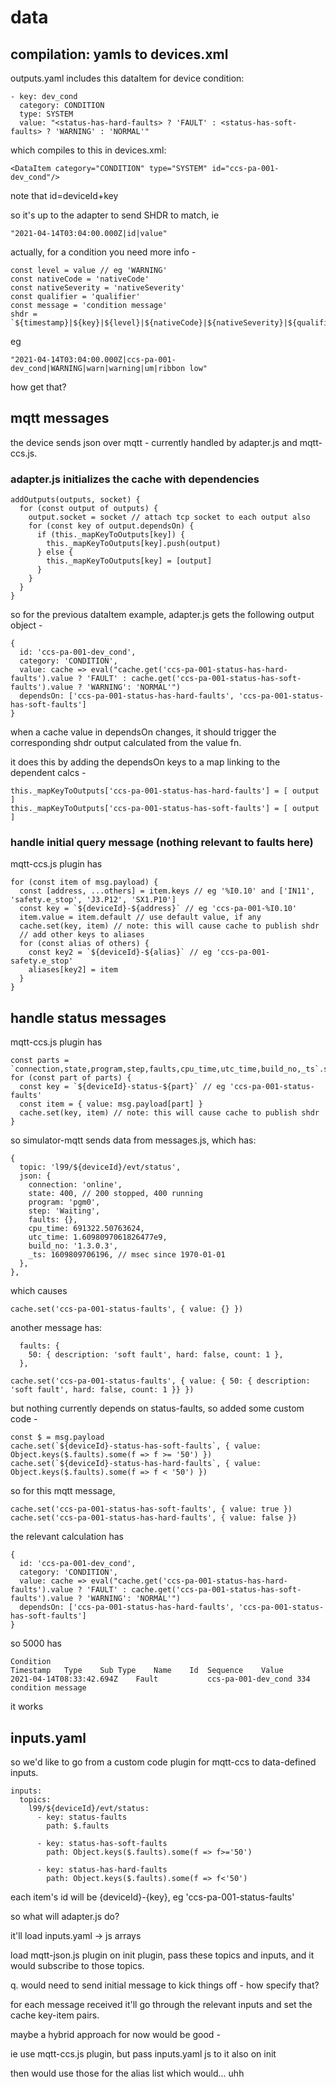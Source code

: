 # data

## compilation: yamls to devices.xml

outputs.yaml includes this dataItem for device condition:

    - key: dev_cond
      category: CONDITION
      type: SYSTEM
      value: "<status-has-hard-faults> ? 'FAULT' : <status-has-soft-faults> ? 'WARNING' : 'NORMAL'"

which compiles to this in devices.xml:

    <DataItem category="CONDITION" type="SYSTEM" id="ccs-pa-001-dev_cond"/>

note that id=deviceId+key

so it's up to the adapter to send SHDR to match, ie

    "2021-04-14T03:04:00.000Z|id|value"

actually, for a condition you need more info - 

    const level = value // eg 'WARNING'
    const nativeCode = 'nativeCode'
    const nativeSeverity = 'nativeSeverity'
    const qualifier = 'qualifier'
    const message = 'condition message'
    shdr = `${timestamp}|${key}|${level}|${nativeCode}|${nativeSeverity}|${qualifier}|${message}`

eg

    "2021-04-14T03:04:00.000Z|ccs-pa-001-dev_cond|WARNING|warn|warning|um|ribbon low"

how get that?


## mqtt messages

the device sends json over mqtt - currently handled by adapter.js and mqtt-ccs.js.

### adapter.js initializes the cache with dependencies

    addOutputs(outputs, socket) {
      for (const output of outputs) {
        output.socket = socket // attach tcp socket to each output also
        for (const key of output.dependsOn) {
          if (this._mapKeyToOutputs[key]) {
            this._mapKeyToOutputs[key].push(output)
          } else {
            this._mapKeyToOutputs[key] = [output]
          }
        }
      }
    }

so for the previous dataItem example, adapter.js gets the following output object -

    {
      id: 'ccs-pa-001-dev_cond',
      category: 'CONDITION',
      value: cache => eval("cache.get('ccs-pa-001-status-has-hard-faults').value ? 'FAULT' : cache.get('ccs-pa-001-status-has-soft-faults').value ? 'WARNING': 'NORMAL'")
      dependsOn: ['ccs-pa-001-status-has-hard-faults', 'ccs-pa-001-status-has-soft-faults']
    }

when a cache value in dependsOn changes, it should trigger the corresponding shdr output calculated from the value fn.

it does this by adding the dependsOn keys to a map linking to the dependent calcs - 

    this._mapKeyToOutputs['ccs-pa-001-status-has-hard-faults'] = [ output ]
    this._mapKeyToOutputs['ccs-pa-001-status-has-soft-faults'] = [ output ]


### handle initial query message (nothing relevant to faults here)

mqtt-ccs.js plugin has

    for (const item of msg.payload) {
      const [address, ...others] = item.keys // eg '%I0.10' and ['IN11', 'safety.e_stop', 'J3.P12', 'SX1.P10']
      const key = `${deviceId}-${address}` // eg 'ccs-pa-001-%I0.10'
      item.value = item.default // use default value, if any
      cache.set(key, item) // note: this will cause cache to publish shdr
      // add other keys to aliases
      for (const alias of others) {
        const key2 = `${deviceId}-${alias}` // eg 'ccs-pa-001-safety.e_stop'
        aliases[key2] = item
      }
    }

## handle status messages

mqtt-ccs.js plugin has

    const parts = `connection,state,program,step,faults,cpu_time,utc_time,build_no,_ts`.split(',')
    for (const part of parts) {
      const key = `${deviceId}-status-${part}` // eg 'ccs-pa-001-status-faults'
      const item = { value: msg.payload[part] }
      cache.set(key, item) // note: this will cause cache to publish shdr
    }

so simulator-mqtt sends data from messages.js, which has:

    {
      topic: 'l99/${deviceId}/evt/status',
      json: {
        connection: 'online',
        state: 400, // 200 stopped, 400 running
        program: 'pgm0',
        step: 'Waiting',
        faults: {},
        cpu_time: 691322.50763624,
        utc_time: 1.6098097061826477e9,
        build_no: '1.3.0.3',
        _ts: 1609809706196, // msec since 1970-01-01
      },
    },

which causes

    cache.set('ccs-pa-001-status-faults', { value: {} })

another message has:

      faults: {
        50: { description: 'soft fault', hard: false, count: 1 },
      },

    cache.set('ccs-pa-001-status-faults', { value: { 50: { description: 'soft fault', hard: false, count: 1 }} })

but nothing currently depends on status-faults, so added some custom code -

    const $ = msg.payload
    cache.set(`${deviceId}-status-has-soft-faults`, { value: Object.keys($.faults).some(f => f >= '50') })
    cache.set(`${deviceId}-status-has-hard-faults`, { value: Object.keys($.faults).some(f => f < '50') })

so for this mqtt message, 

    cache.set('ccs-pa-001-status-has-soft-faults', { value: true })
    cache.set('ccs-pa-001-status-has-hard-faults', { value: false })

the relevant calculation has 

    {
      id: 'ccs-pa-001-dev_cond',
      category: 'CONDITION',
      value: cache => eval("cache.get('ccs-pa-001-status-has-hard-faults').value ? 'FAULT' : cache.get('ccs-pa-001-status-has-soft-faults').value ? 'WARNING': 'NORMAL'")
      dependsOn: ['ccs-pa-001-status-has-hard-faults', 'ccs-pa-001-status-has-soft-faults']
    }

so 5000 has

    Condition
    Timestamp	Type	Sub Type	Name	Id	Sequence	Value
    2021-04-14T08:33:42.694Z	Fault			ccs-pa-001-dev_cond	334	condition message

it works


## inputs.yaml

so we'd like to go from a custom code plugin for mqtt-ccs to data-defined inputs.

    inputs:
      topics:
        l99/${deviceId}/evt/status:
          - key: status-faults
            path: $.faults

          - key: status-has-soft-faults
            path: Object.keys($.faults).some(f => f>='50')

          - key: status-has-hard-faults
            path: Object.keys($.faults).some(f => f<'50')

each item's id will be {deviceId}-{key}, eg 'ccs-pa-001-status-faults'


so what will adapter.js do?

it'll load inputs.yaml -> js arrays

load mqtt-json.js plugin
on init plugin, pass these topics and inputs, and it would subscribe to those topics. 

q. would need to send initial message to kick things off - how specify that?





for each message received it'll go through the relevant inputs and set the cache key-item pairs.





maybe a hybrid approach for now would be good - 

ie use mqtt-ccs.js plugin, but pass inputs.yaml js to it also on init

then would use those for the alias list
which would... uhh







